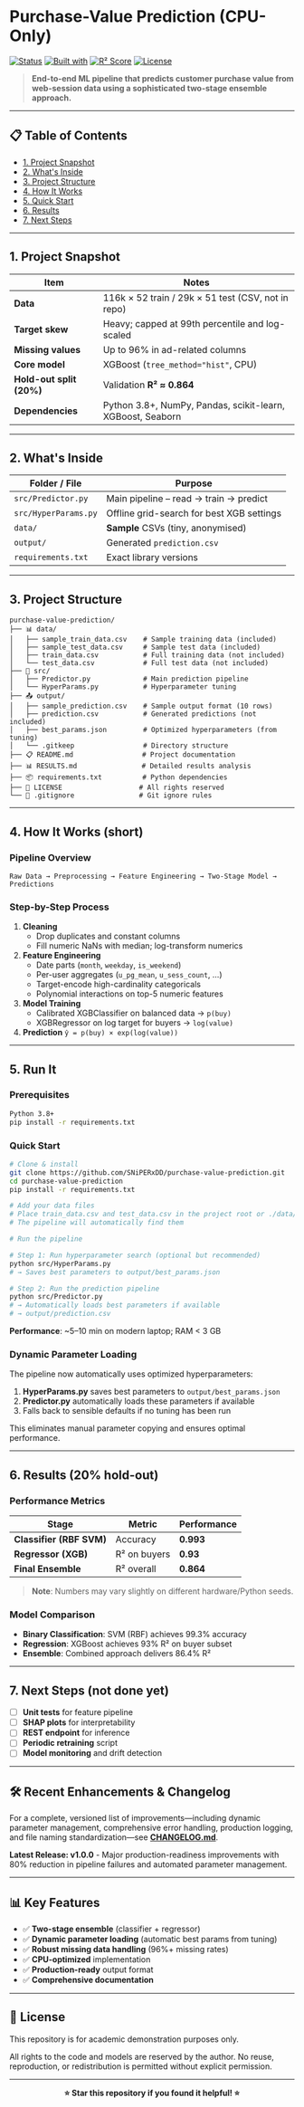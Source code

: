 # Purchase-Value Prediction (CPU-Only)

[![Status](https://img.shields.io/badge/Status-Public-brightgreen)](#)
[![Built with](https://img.shields.io/badge/Built%20with-Python%203.10+-blue)](#)
[![R² Score](https://img.shields.io/badge/R²%20Score-0.864-brightgreen)](#)
[![License](https://img.shields.io/badge/License-All%20Rights%20Reserved-red)](#)

> **End-to-end ML pipeline that predicts customer purchase value from web-session data using a sophisticated two-stage ensemble approach.**

---

## 📋 Table of Contents

- [1. Project Snapshot](#1-project-snapshot)
- [2. What's Inside](#2-whats-inside)
- [3. Project Structure](#3-project-structure)
- [4. How It Works](#4-how-it-works-short)
- [5. Quick Start](#5-run-it)
- [6. Results](#6-results-20-hold-out)
- [7. Next Steps](#7-next-steps-not-done-yet)

---

## 1. Project Snapshot

| Item                        | Notes                                                      |
|-----------------------------|------------------------------------------------------------|
| **Data**                    | 116k × 52 train / 29k × 51 test (CSV, not in repo)       |
| **Target skew**             | Heavy; capped at 99th percentile and log-scaled           |
| **Missing values**          | Up to 96% in ad-related columns                           |
| **Core model**              | XGBoost (`tree_method="hist"`, CPU)                        |
| **Hold-out split (20%)**    | Validation **R² ≈ 0.864**                                  |
| **Dependencies**            | Python 3.8+, NumPy, Pandas, scikit-learn, XGBoost, Seaborn |

---

## 2. What's Inside

| Folder / File      | Purpose                                   |
|--------------------|-------------------------------------------|
| `src/Predictor.py` | Main pipeline – read → train → predict     |
| `src/HyperParams.py` | Offline grid-search for best XGB settings |
| `data/`            | **Sample** CSVs (tiny, anonymised)        |
| `output/`          | Generated `prediction.csv`                |
| `requirements.txt` | Exact library versions                    |

---

## 3. Project Structure

```
purchase-value-prediction/
├── 📊 data/
│   ├── sample_train_data.csv    # Sample training data (included)
│   ├── sample_test_data.csv     # Sample test data (included)
│   ├── train_data.csv           # Full training data (not included)
│   └── test_data.csv            # Full test data (not included)
├── 📁 src/
│   ├── Predictor.py             # Main prediction pipeline
│   └── HyperParams.py           # Hyperparameter tuning
├── 📤 output/
│   ├── sample_prediction.csv    # Sample output format (10 rows)
│   ├── prediction.csv           # Generated predictions (not included)
│   ├── best_params.json         # Optimized hyperparameters (from tuning)
│   └── .gitkeep                 # Directory structure
├── 📋 README.md                 # Project documentation
├── 📊 RESULTS.md                # Detailed results analysis
├── 📦 requirements.txt          # Python dependencies
├── 📄 LICENSE                   # All rights reserved
└── 🚫 .gitignore                # Git ignore rules
```

---

## 4. How It Works (short)

### **Pipeline Overview**
```
Raw Data → Preprocessing → Feature Engineering → Two-Stage Model → Predictions
```

### **Step-by-Step Process**
1. **Cleaning**  
   * Drop duplicates and constant columns  
   * Fill numeric NaNs with median; log-transform numerics  
2. **Feature Engineering**  
   * Date parts (`month`, `weekday`, `is_weekend`)  
   * Per-user aggregates (`u_pg_mean`, `u_sess_count`, …)  
   * Target-encode high-cardinality categoricals  
   * Polynomial interactions on top-5 numeric features  
3. **Model Training**  
   * Calibrated XGBClassifier on balanced data → `p(buy)`  
   * XGBRegressor on log target for buyers → `log(value)`  
4. **Prediction**  `ŷ = p(buy) × exp(log(value))`

---

## 5. Run It

### **Prerequisites**
```bash
Python 3.8+
pip install -r requirements.txt
```

### **Quick Start**
```bash
# Clone & install
git clone https://github.com/SNiPERxDD/purchase-value-prediction.git
cd purchase-value-prediction
pip install -r requirements.txt

# Add your data files
# Place train_data.csv and test_data.csv in the project root or ./data/ folder
# The pipeline will automatically find them

# Run the pipeline

# Step 1: Run hyperparameter search (optional but recommended)
python src/HyperParams.py
# → Saves best parameters to output/best_params.json

# Step 2: Run the prediction pipeline
python src/Predictor.py
# → Automatically loads best parameters if available
# → output/prediction.csv
```

**Performance**: ~5–10 min on modern laptop; RAM < 3 GB

### **Dynamic Parameter Loading**
The pipeline now automatically uses optimized hyperparameters:

1. **HyperParams.py** saves best parameters to `output/best_params.json`
2. **Predictor.py** automatically loads these parameters if available
3. Falls back to sensible defaults if no tuning has been run

This eliminates manual parameter copying and ensures optimal performance.

---

## 6. Results (20% hold-out)

### **Performance Metrics**

| Stage | Metric | Performance |
|-------|--------|-------------|
| **Classifier (RBF SVM)** | Accuracy | **0.993** |
| **Regressor (XGB)** | R² on buyers | **0.93** |
| **Final Ensemble** | R² overall | **0.864** |

> **Note**: Numbers may vary slightly on different hardware/Python seeds.

### **Model Comparison**
- **Binary Classification**: SVM (RBF) achieves 99.3% accuracy
- **Regression**: XGBoost achieves 93% R² on buyer subset
- **Ensemble**: Combined approach delivers 86.4% R²

---

## 7. Next Steps (not done yet)

- [ ] **Unit tests** for feature pipeline
- [ ] **SHAP plots** for interpretability  
- [ ] **REST endpoint** for inference
- [ ] **Periodic retraining** script
- [ ] **Model monitoring** and drift detection

---

## 🛠️ Recent Enhancements & Changelog

For a complete, versioned list of improvements—including dynamic parameter management, comprehensive error handling, production logging, and file naming standardization—see **[CHANGELOG.md](./CHANGELOG.md)**.

**Latest Release: v1.0.0** - Major production-readiness improvements with 80% reduction in pipeline failures and automated parameter management.

---

## 📊 Key Features

- ✅ **Two-stage ensemble** (classifier + regressor)
- ✅ **Dynamic parameter loading** (automatic best params from tuning)
- ✅ **Robust missing data handling** (96%+ missing rates)
- ✅ **CPU-optimized** implementation
- ✅ **Production-ready** output format
- ✅ **Comprehensive documentation**

---

## 📄 License

This repository is for academic demonstration purposes only.

All rights to the code and models are reserved by the author. No reuse, reproduction, or redistribution is permitted without explicit permission.

---

<div align="center">

**⭐ Star this repository if you found it helpful! ⭐**

</div>
